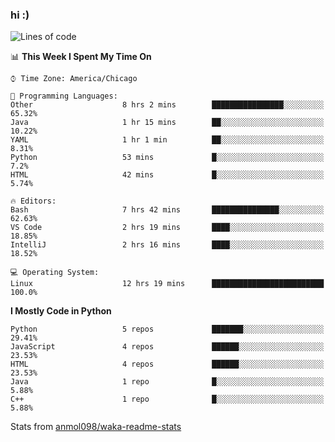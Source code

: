 ### hi :)

<!--START_SECTION:waka-->
![Lines of code](https://img.shields.io/badge/From%20Hello%20World%20I%27ve%20Written-798394%20lines%20of%20code-blue)

📊 **This Week I Spent My Time On** 

```text
⌚︎ Time Zone: America/Chicago

💬 Programming Languages: 
Other                    8 hrs 2 mins        ████████████████░░░░░░░░░   65.32% 
Java                     1 hr 15 mins        ██░░░░░░░░░░░░░░░░░░░░░░░   10.22% 
YAML                     1 hr 1 min          ██░░░░░░░░░░░░░░░░░░░░░░░   8.31% 
Python                   53 mins             █░░░░░░░░░░░░░░░░░░░░░░░░   7.2% 
HTML                     42 mins             █░░░░░░░░░░░░░░░░░░░░░░░░   5.74%

🔥 Editors: 
Bash                     7 hrs 42 mins       ███████████████░░░░░░░░░░   62.63% 
VS Code                  2 hrs 19 mins       ████░░░░░░░░░░░░░░░░░░░░░   18.85% 
IntelliJ                 2 hrs 16 mins       ████░░░░░░░░░░░░░░░░░░░░░   18.52%

💻 Operating System: 
Linux                    12 hrs 19 mins      █████████████████████████   100.0%

```

**I Mostly Code in Python** 

```text
Python                   5 repos             ███████░░░░░░░░░░░░░░░░░░   29.41% 
JavaScript               4 repos             ██████░░░░░░░░░░░░░░░░░░░   23.53% 
HTML                     4 repos             ██████░░░░░░░░░░░░░░░░░░░   23.53% 
Java                     1 repo              █░░░░░░░░░░░░░░░░░░░░░░░░   5.88% 
C++                      1 repo              █░░░░░░░░░░░░░░░░░░░░░░░░   5.88%

```



<!--END_SECTION:waka-->

Stats from [anmol098/waka-readme-stats](https://github.com/anmol098/waka-readme-stats)